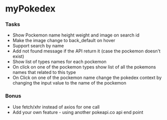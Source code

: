 # myPokedex

### Tasks
* Show Pockemon name height weight and image on search id
* Make the image change to back_default on hover
* Support search by name
* Add not found message if the API return it (case the pockemon doesn't exist)
* Show list of types names for each pockemon
* On click on one of the pockemon types show list of all the pokemons names that related to this type
* On Click on one of the pockemon name change the pokedex context by changing the input value to the name of the pockemon

### Bonus
* Use fetch/xhr instead of axios for one call
* Add your own feature - using another pokeapi.co api end point
